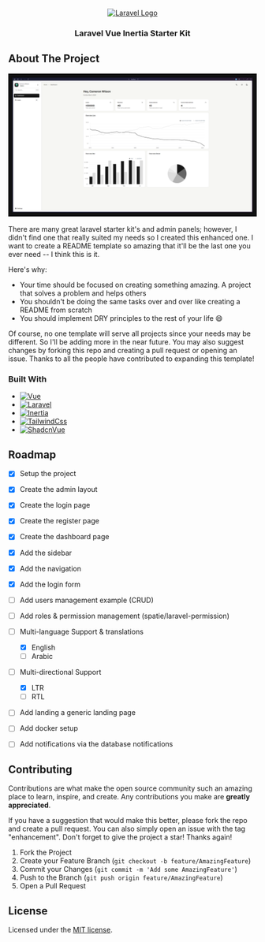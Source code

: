 <!-- PROJECT LOGO -->
<br />
<div align="center">
  <a href="https://github.com/othneildrew/Best-README-Template">
    <img src="https://raw.githubusercontent.com/laravel/art/master/logo-lockup/5%20SVG/2%20CMYK/1%20Full%20Color/laravel-logolockup-cmyk-red.svg" width="400" alt="Laravel Logo">
  </a>

<h3 align="center">Laravel Vue Inertia Starter Kit</h3>
</div>


<!-- ABOUT THE PROJECT -->
## About The Project

<img  src="https://raw.githubusercontent.com/oOMrCookieOo/Laravel-Vue-Inertia-StarterKit/main/public/screenshot.png" alt="screenshot">

There are many great laravel starter kit's and admin panels; however,  I didn't find one that really suited my needs so I created this enhanced one. I want to create a README template so amazing that it'll be the last one you ever need -- I think this is it.

Here's why:
* Your time should be focused on creating something amazing. A project that solves a problem and helps others
* You shouldn't be doing the same tasks over and over like creating a README from scratch
* You should implement DRY principles to the rest of your life :smile:

Of course, no one template will serve all projects since your needs may be different. So I'll be adding more in the near future. You may also suggest changes by forking this repo and creating a pull request or opening an issue. Thanks to all the people have contributed to expanding this template!

### Built With

* [![Vue][Vue.js]][Vue-url]
* [![Laravel][Laravel.com]][Laravel-url]
* [![Inertia][Inertia.com]][Inertia-url]
* [![TailwindCss][Tailwind.com]][Tailwind-url]
* [![ShadcnVue][ShadcnVue.com]][ShadcnVue-url]


<!-- ROADMAP -->
## Roadmap

- [x] Setup the project
- [x] Create the admin layout
- [x] Create the login page
- [x] Create the register page
- [x] Create the dashboard page
- [x] Add the sidebar
- [x] Add the navigation
- [x] Add the login form
- [ ] Add users management example (CRUD)
- [ ] Add roles & permission management (spatie/laravel-permission)
- [ ] Multi-language Support & translations
    - [x] English
    - [ ] Arabic
- [ ] Multi-directional Support
    - [x] LTR
    - [ ] RTL
- [ ] Add landing a generic landing page
- [ ] Add docker setup
- [ ] Add notifications via the database notifications




<!-- CONTRIBUTING -->
## Contributing

Contributions are what make the open source community such an amazing place to learn, inspire, and create. Any contributions you make are **greatly appreciated**.

If you have a suggestion that would make this better, please fork the repo and create a pull request. You can also simply open an issue with the tag "enhancement".
Don't forget to give the project a star! Thanks again!

1. Fork the Project
2. Create your Feature Branch (`git checkout -b feature/AmazingFeature`)
3. Commit your Changes (`git commit -m 'Add some AmazingFeature'`)
4. Push to the Branch (`git push origin feature/AmazingFeature`)
5. Open a Pull Request
<!-- LICENSE -->

## License

Licensed under the [MIT license](https://github.com/shadcn/ui/blob/main/LICENSE.md).


[Vue.js]: https://img.shields.io/badge/Vue.js-35495E?style=for-the-badge&logo=vuedotjs&logoColor=4FC08D
[Vue-url]: https://vuejs.org/
[Laravel.com]: https://img.shields.io/badge/Laravel-FF2D20?style=for-the-badge&logo=laravel&logoColor=white
[Laravel-url]: https://laravel.com
[Inertia.com]: https://img.shields.io/badge/Inertia-8f59ea?style=for-the-badge&logo=inertia&logoColor=white
[Inertia-url]: https://inertiajs.com/
[Tailwind.com]: https://img.shields.io/badge/Tailwind_Css-38bdf8?style=for-the-badge&logo=tailwindcss&logoColor=white
[Tailwind-url]: https://tailwindcss.com/
[ShadcnVue.com]: https://img.shields.io/badge/Shadcn_Vue-41b883?style=for-the-badge&logo=shadcn-vue&logoColor=white
[ShadcnVue-url]: https://www.shadcn-vue.com/
